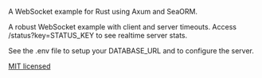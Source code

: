 A WebSocket example for Rust using Axum and SeaORM.

A robust WebSocket example with client and server timeouts.
Access /status?key=STATUS_KEY to see realtime server stats.

See the .env file to setup your DATABASE_URL and to configure the server.

[MIT licensed](LICENSE.md)
